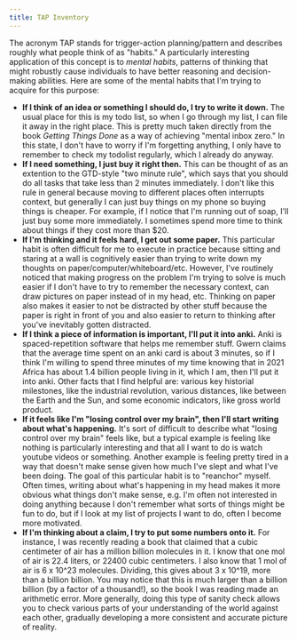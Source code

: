 ```yaml
---
title: TAP Inventory
---
```


The acronym TAP stands for trigger-action planning/pattern and describes roughly what people think of as "habits." A particularly interesting application of this concept is to *mental habits*, patterns of thinking that might robustly cause individuals to have better reasoning and decision-making abilities. Here are some of the mental habits that I'm trying to acquire for this purpose:

* **If I think of an idea or something I should do, I try to write it down.** The usual place for this is my todo list, so when I go through my list, I can file it away in the right place. This is pretty much taken directly from the book *Getting Things Done* as a way of achieving "mental inbox zero." In this state, I don't have to worry if I'm forgetting anything, I only have to remember to check my todolist regularly, which I already do anyway.
* **If I need something, I just buy it right then.** This can be thought of as an extention to the GTD-style "two minute rule", which says that you should do all tasks that take less than 2 minutes immediately. I don't like this rule in general because moving to different places often interrupts context, but generally I can just buy things on my phone so buying things is cheaper. For example, if I notice that I'm running out of soap, I'll just buy some more immediately. I sometimes spend more time to think about things if they cost more than \$20.
* **If I'm thinking and it feels hard, I get out some paper.** This particular habit is often difficult for me to execute in practice because sitting and staring at a wall is cognitively easier than trying to write down my thoughts on paper/computer/whiteboard/etc. However, I've routinely noticed that making progress on the problem I'm trying to solve is much easier if I don't have to try to remember the necessary context, can draw pictures on paper instead of in my head, etc. Thinking on paper also makes it easier to not be distracted by other stuff because the paper is right in front of you and also easier to return to thinking after you've inevitably gotten distracted.
* **If I think a piece of information is important, I'll put it into anki.** Anki is spaced-repetition software that helps me remember stuff. Gwern claims that the average time spent on an anki card is about 3 minutes, so if I think I'm willing to spend three minutes of my time knowing that in 2021 Africa has about 1.4 billion people living in it, which I am, then I'll put it into anki. Other facts that I find helpful are: various key historial milestones, like the industrial revolution, various distances, like between the Earth and the Sun, and some economic indicators, like gross world product.
* **If it feels like I'm "losing control over my brain", then I'll start writing about what's happening.** It's sort of difficult to describe what "losing control over my brain" feels like, but a typical example is feeling like nothing is particularly interesting and that all I want to do is watch youtube videos or something. Another example is feeling pretty tired in a way that doesn't make sense given how much I've slept and what I've been doing. The goal of this particular habit is to "reanchor" myself. Often times, writing about what's happening in my head makes it more obvious what things don't make sense, e.g. I'm often not interested in doing anything because I don't remember what sorts of things might be fun to do, but if I look at my list of projects I want to do, often I become more motivated.
* **If I'm thinking about a claim, I try to put some numbers onto it.** For instance, I was recently reading a book that claimed that a cubic centimeter of air has a million billion molecules in it. I know that one mol of air is 22.4 liters, or 22400 cubic centimeters. I also know that 1 mol of air is 6 x 10^23 molecules. Dividing, this gives about 3 x 10^19, more than a billion billion. You may notice that this is much larger than a billion billion (by a factor of a thousand!), so the book I was reading made an arithmetic error. More generally, doing this type of sanity check allows you to check various parts of your understanding of the world against each other, gradually developing a more consistent and accurate picture of reality.